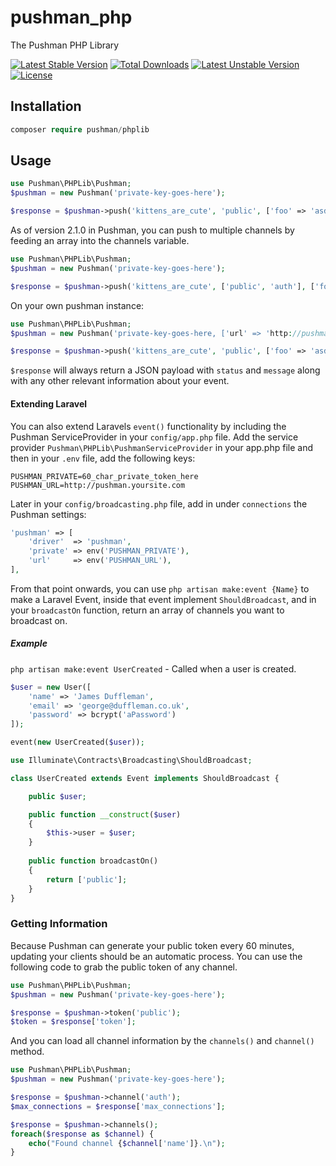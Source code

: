 # pushman_php
The Pushman PHP Library

[![Latest Stable Version](https://poser.pugx.org/pushman/phplib/v/stable)](https://packagist.org/packages/pushman/phplib) [![Total Downloads](https://poser.pugx.org/pushman/phplib/downloads)](https://packagist.org/packages/pushman/phplib) [![Latest Unstable Version](https://poser.pugx.org/pushman/phplib/v/unstable)](https://packagist.org/packages/pushman/phplib) [![License](https://poser.pugx.org/pushman/phplib/license)](https://packagist.org/packages/pushman/phplib)

## Installation
```php
composer require pushman/phplib
```

## Usage
```php
use Pushman\PHPLib\Pushman;
$pushman = new Pushman('private-key-goes-here');

$response = $pushman->push('kittens_are_cute', 'public', ['foo' => 'asdasdasdasd']);
```

As of version 2.1.0 in Pushman, you can push to multiple channels by feeding an array into the channels variable.

```php
use Pushman\PHPLib\Pushman;
$pushman = new Pushman('private-key-goes-here');

$response = $pushman->push('kittens_are_cute', ['public', 'auth'], ['foo' => 'asdasdasdasd']);
```

On your own pushman instance:

```php
use Pushman\PHPLib\Pushman;
$pushman = new Pushman('private-key-goes-here, ['url' => 'http://pushman.yoursite.com']);

$response = $pushman->push('kittens_are_cute', 'public', ['foo' => 'asdasdasdasd']);
```

`$response` will always return a JSON payload with `status` and `message` along with any other relevant information about your event.

#### Extending Laravel
You can also extend Laravels `event()` functionality by including the Pushman ServiceProvider in your `config/app.php` file. Add the service provider `Pushman\PHPLib\PushmanServiceProvider` in your app.php file and then in your `.env` file, add the following keys:

```
PUSHMAN_PRIVATE=60_char_private_token_here
PUSHMAN_URL=http://pushman.yoursite.com
```

Later in your `config/broadcasting.php` file, add in under `connections` the Pushman settings:

```php
'pushman' => [
    'driver'  => 'pushman',
    'private' => env('PUSHMAN_PRIVATE'),
    'url'     => env('PUSHMAN_URL'),
],
```

From that point onwards, you can use `php artisan make:event {Name}` to make a Laravel Event, inside that event implement `ShouldBroadcast`, and in your `broadcastOn` function, return an array of channels you want to broadcast on.

##### Example
`php artisan make:event UserCreated` - Called when a user is created.
```php
$user = new User([
	'name' => 'James Duffleman',
	'email' => 'george@duffleman.co.uk',
	'password' => bcrypt('aPassword')
]);

event(new UserCreated($user));
```

```php
use Illuminate\Contracts\Broadcasting\ShouldBroadcast;

class UserCreated extends Event implements ShouldBroadcast {

    public $user;

    public function __construct($user)
    {
        $this->user = $user;
    }
    
    public function broadcastOn()
    {
        return ['public'];
    }
}
```

### Getting Information

Because Pushman can generate your public token every 60 minutes, updating your clients should be an automatic process. You can use the following code to grab the public token of any channel.

```php
use Pushman\PHPLib\Pushman;
$pushman = new Pushman('private-key-goes-here');

$response = $pushman->token('public');
$token = $response['token'];
```

And you can load all channel information by the `channels()` and `channel()` method.

```php
use Pushman\PHPLib\Pushman;
$pushman = new Pushman('private-key-goes-here');

$response = $pushman->channel('auth');
$max_connections = $response['max_connections'];

$response = $pushman->channels();
foreach($response as $channel) {
	echo("Found channel {$channel['name']}.\n");
}
```